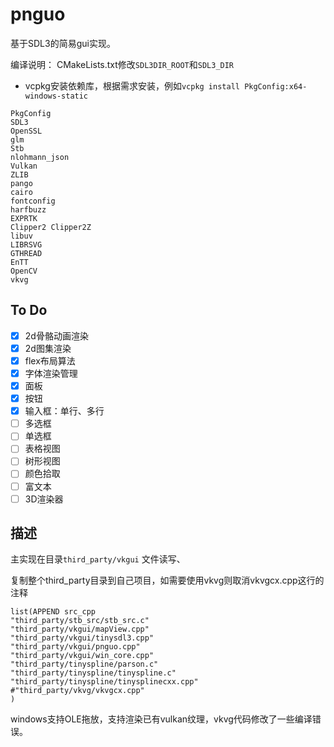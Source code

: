 ﻿# pnguo
基于SDL3的简易gui实现。

编译说明：
CMakeLists.txt修改`SDL3DIR_ROOT`和`SDL3_DIR`

- vcpkg安装依赖库，根据需求安装，例如```vcpkg install PkgConfig:x64-windows-static```
```
PkgConfig
SDL3
OpenSSL
glm
Stb
nlohmann_json
Vulkan
ZLIB
pango
cairo
fontconfig
harfbuzz
EXPRTK
Clipper2 Clipper2Z
libuv
LIBRSVG
GTHREAD
EnTT
OpenCV
vkvg
```

## To Do 

- [x] 2d骨骼动画渲染
- [x] 2d图集渲染
- [x] flex布局算法
- [x] 字体渲染管理
- [x] 面板
- [x] 按钮
- [x] 输入框：单行、多行
- [ ] 多选框
- [ ] 单选框
- [ ] 表格视图
- [ ] 树形视图
- [ ] 颜色拾取
- [ ] 富文本
- [ ] 3D渲染器

## 描述
主实现在目录`third_party/vkgui` 文件读写、

复制整个third_party目录到自己项目，如需要使用vkvg则取消vkvgcx.cpp这行的注释
```
list(APPEND src_cpp   
"third_party/stb_src/stb_src.c" 
"third_party/vkgui/mapView.cpp"
"third_party/vkgui/tinysdl3.cpp"
"third_party/vkgui/pnguo.cpp"
"third_party/vkgui/win_core.cpp" 
"third_party/tinyspline/parson.c"
"third_party/tinyspline/tinyspline.c"
"third_party/tinyspline/tinysplinecxx.cpp" 
#"third_party/vkvg/vkvgcx.cpp"  
)
```

windows支持OLE拖放，支持渲染已有vulkan纹理，vkvg代码修改了一些编译错误。

